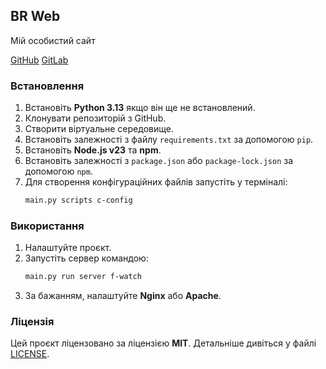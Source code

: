 ## BR Web
Мій особистий сайт

[GitHub](https://github.com/BRamil0/BR_web) [GitLab](https://gitlab.com/BRamil/BR_web)

### Встановлення
1. Встановіть **Python 3.13** якщо він ще не встановлений.
2. Клонувати репозиторій з GitHub.
3. Створити віртуальне середовище.
4. Встановіть залежності з файлу `requirements.txt` за допомогою `pip`.
5. Встановіть **Node.js v23** та **npm**.
6. Встановіть залежності з `package.json` або `package-lock.json` за допомогою `npm`.
7. Для створення конфігураційних файлів запустіть у терміналі:
   ```bash
   main.py scripts c-config
   ```

###  Використання
1. Налаштуйте проєкт.
2. Запустіть сервер командою:
    ```bash
    main.py run server f-watch
    ```
3. За бажанням, налаштуйте **Nginx** або **Apache**.

### Ліцензія
Цей проєкт ліцензовано за ліцензією **MIT**. Детальніше дивіться у файлі [LICENSE](LICENSE).